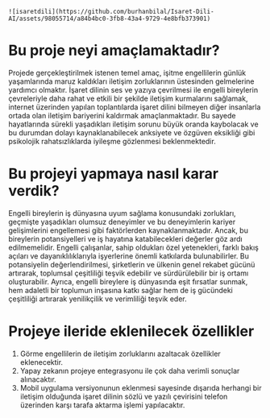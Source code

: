 
<p align="center">

    ![isaretdili](https://github.com/burhanbilal/Isaret-Dili-AI/assets/98055714/a84b4bc0-3fb8-43a4-9729-4e8bfb373901)
</p>

# Bu proje neyi amaçlamaktadır?
Projede gerçekleştirilmek istenen temel amaç, işitme engellilerin günlük yaşamlarında maruz kaldıkları iletişim zorluklarının üstesinden gelmelerine yardımcı olmaktır.
İşaret dilinin ses ve yazıya çevrilmesi ile engelli bireylerin çevreleriyle daha rahat ve etkili bir şekilde iletişim kurmalarını sağlamak, internet üzerinden yapılan toplantılarda işaret dilini bilmeyen diğer insanlarla ortada olan iletişim bariyerini kaldırmak amaçlanmaktadır. 
Bu sayede hayatlarında sürekli yaşadıkları iletişim sorunu büyük oranda kaybolacak ve bu durumdan dolayı kaynaklanabilecek anksiyete ve özgüven eksikliği gibi psikolojik rahatsızlıklarda iyileşme gözlenmesi beklenmektedir.

# Bu projeyi yapmaya nasıl karar verdik?
Engelli bireylerin iş dünyasına uyum sağlama konusundaki zorlukları, geçmişte yaşadıkları olumsuz deneyimler ve bu deneyimlerin kariyer gelişimlerini engellemesi gibi faktörlerden kaynaklanmaktadır. 
Ancak, bu bireylerin potansiyelleri ve iş hayatına katabilecekleri değerler göz ardı edilmemelidir. Engelli çalışanlar, sahip oldukları özel yetenekleri, farklı bakış açıları ve dayanıklılıklarıyla işyerlerine önemli katkılarda bulunabilirler. 
Bu potansiyelin değerlendirilmesi, şirketlerin ve ülkenin genel rekabet gücünü artırarak, toplumsal çeşitliliği teşvik edebilir ve sürdürülebilir bir iş ortamı oluşturabilir.
Ayrıca, engelli bireylere iş dünyasında eşit fırsatlar sunmak, hem adaletli bir toplumun inşasına katkı sağlar hem de iş gücündeki çeşitliliği artırarak yenilikçilik ve verimliliği teşvik eder. 

# Projeye ileride eklenilecek özellikler
1. Görme engellilerin de iletişim zorluklarını azaltacak özellikler eklenecektir.
2. Yapay zekanın projeye entegrasyonu ile çok daha verimli sonuçlar alınacaktır.
3. Mobil uygulama versiyonunun eklenmesi sayesinde dışarıda herhangi bir iletişim olduğunda işaret dilinin sözlü ve yazılı çevirisini telefon üzerinden karşı tarafa aktarma işlemi yapılacaktır.
